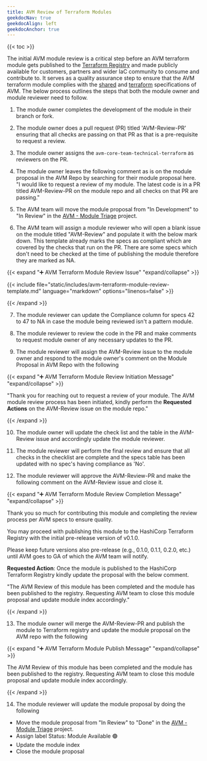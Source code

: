 ```yaml
---
title: AVM Review of Terraform Modules
geekdocNav: true
geekdocAlign: left
geekdocAnchor: true
---
```


{{< toc >}}

The initial AVM module review is a critical step before an AVM terraform module gets published to the [Terraform Registry](https://registry.terraform.io/) and made publicly available for customers, partners and wider IaC community to consume and contribute to. It serves as a quality assurance step to ensure that the AVM terraform module complies with the [shared](https://azure.github.io/Azure-Verified-Modules/specs/shared/) and [terraform](https://azure.github.io/Azure-Verified-Modules/specs/terraform/) specifications of AVM. The below process outlines the steps that both the module owner and module reviewer need to follow.

1. The module owner completes the development of the module in their branch or fork.

2. The module owner does a pull request (PR) titled 'AVM-Review-PR' ensuring that all checks are passing on that PR as that is a pre-requisite to request a review.

3. The module owner assigns the `avm-core-team-technical-terraform` as reviewers on the PR.

4. The module owner leaves the following comment as is on the module proposal in the AVM Repo by searching for their module proposal here.
<br>"I would like to request a review of my module. The latest code is in a PR titled AVM-Review-PR on the module repo and all checks on that PR are passing."

5. The AVM team will move the module proposal from "In Development" to "In Review" in the [AVM - Module Triage](https://github.com/orgs/Azure/projects/529) project.

6. The AVM team will assign a module reviewer who will open a blank issue on the module titled "AVM-Review" and populate it with the below mark down. This template already marks the specs as compliant which are covered by the checks that run on the PR. There are some specs which don't need to be checked at the time of publishing the module therefore they are marked as NA.

{{< expand "➕ AVM Terraform Module Review Issue" "expand/collapse" >}}

{{< include file="static/includes/avm-terraform-module-review-template.md" language="markdown" options="linenos=false" >}}

{{< /expand >}}

7. The module reviewer can update the Compliance column for specs 42 to 47 to NA in case the module being reviewed isn't a pattern module.

8. The module reviewer to review the code in the PR and make comments to request module owner of any necessary updates to the PR.

9. The module reviewer will assign the AVM-Review issue to the module owner and respond to the module owner's comment on the Module Proposal in AVM Repo with the following

{{< expand "➕ AVM Terraform Module Review Initiation Message" "expand/collapse" >}}

"Thank you for reaching out to request a review of your module. The AVM module review process has been initiated, kindly perform the **Requested Actions** on the AVM-Review issue on the module repo."

{{< /expand >}}

10. The module owner will update the check list and the table in the AVM-Review issue and accordingly update the module reviewer.

11. The module reviewer will perform the final review and ensure that all checks in the checklist are complete and the specs table has been updated with no spec's having compliance as 'No'.

12. The module reviewer will approve the AVM-Review-PR and make the following comment on the AVM-Review issue and close it.

{{< expand "➕ AVM Terraform Module Review Completion Message" "expand/collapse" >}}

Thank you so much for contributing this module and completing the review process per AVM specs to ensure quality.

You may proceed with publishing this module to the HashiCorp Terraform Registry with the initial pre-release version of v0.1.0.

Please keep future versions also pre-release (e.g., 0.1.0, 0.1.1, 0.2.0, etc.) until AVM goes to GA of which the AVM team will notify.

**Requested Action**: Once the module is published to the HashiCorp Terraform Registry kindly update the proposal with the below comment.

"The AVM Review of this module has been completed and the module has been published to the registry. Requesting AVM team to close this module proposal and update module index accordingly."

{{< /expand >}}

13. The module owner will merge the AVM-Review-PR and publish the module to Terraform registry and update the module proposal on the AVM repo with the following

{{< expand "➕ AVM Terraform Module Publish Message" "expand/collapse" >}}

The AVM Review of this module has been completed and the module has been published to the registry. Requesting AVM team to close this module proposal and update module index accordingly.

{{< /expand >}}

14. The module reviewer will update the module proposal by doing the following
- Move the module proposal from "In Review" to "Done" in the [AVM - Module Triage](https://github.com/orgs/Azure/projects/529) project.
- Assign label Status: Module Available :green_circle:
- Update the module index
- Close the module proposal
